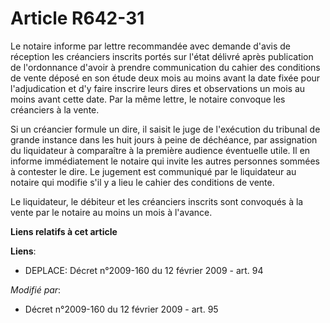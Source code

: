 # Article R642-31

Le notaire informe par lettre recommandée avec demande d'avis de réception les créanciers inscrits portés sur l'état délivré
après publication de l'ordonnance d'avoir à prendre communication du cahier des conditions de vente déposé en son étude deux
mois au moins avant la date fixée pour l'adjudication et d'y faire inscrire leurs dires et observations un mois au moins
avant cette date. Par la même lettre, le notaire convoque les créanciers à la vente.

Si un créancier formule un dire, il saisit le juge de l'exécution du tribunal de grande instance dans les huit jours à peine
de déchéance, par assignation du liquidateur à comparaître à la première audience éventuelle utile. Il en informe
immédiatement le notaire qui invite les autres personnes sommées à contester le dire. Le jugement est communiqué par le
liquidateur au notaire qui modifie s'il y a lieu le cahier des conditions de vente.

Le liquidateur, le débiteur et les créanciers inscrits sont convoqués à la vente par le notaire au moins un mois à l'avance.

**Liens relatifs à cet article**

**Liens**:

  - DEPLACE: Décret n°2009-160 du 12 février 2009 - art. 94

_Modifié par_:

  - Décret n°2009-160 du 12 février 2009 - art. 95
